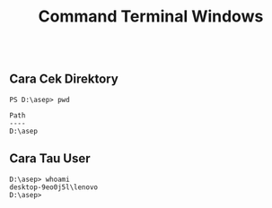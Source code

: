 <div align = "center">
  <h1> Command Terminal Windows </h1>
</div>

<br><br>

## Cara Cek Direktory
```ssh
PS D:\asep> pwd

Path
----
D:\asep
```

## Cara Tau User
```ssh
D:\asep> whoami
desktop-9eo0j5l\lenovo
D:\asep>
```
